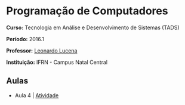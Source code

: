 # Programação de Computadores

**Curso:** Tecnologia em Análise e Desenvolvimento de Sistemas (TADS)

**Período:** 2016.1

**Professor:** [Leonardo Lucena](https://github.com/lrlucena)

**Instituição:** IFRN - Campus Natal Central


## Aulas
- Aula 4 | [Atividade](/atividades/aula-4)

